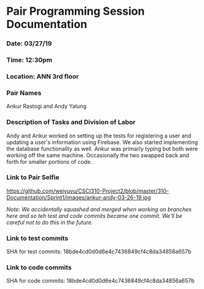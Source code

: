 # Pair Programming Session Documentation

### Date: 03/27/19
### Time: 12:30pm
### Location: ANN 3rd floor

### Pair Names
Ankur Rastogi and Andy Yalung

### Description of Tasks and Division of Labor
Andy and Ankur worked on setting up the tests for registering a user and updating a user's information using Firebase. We also started implementing the database functionality as well. Ankur was primarly typing but both were working off the same machine. Occasionally the two swapped back and forth for smaller portions of code.

### Link to Pair Selfie

https://github.com/weiyuyu/CSCI310-Project2/blob/master/310-Documentation/Sprint1/images/ankur-andy-03-26-19.jpg

_Note: We accidentally squashed and merged when working on branches here and so teh test and code commits became one commit. We'll be careful not to do this in the future._

### Link to test commits
SHA for test commits: 18bde4cd0d0d6e4c7436849cf4c8da34856a657b

### Link to code commits
SHA for code commits: 18bde4cd0d0d6e4c7436849cf4c8da34856a657b